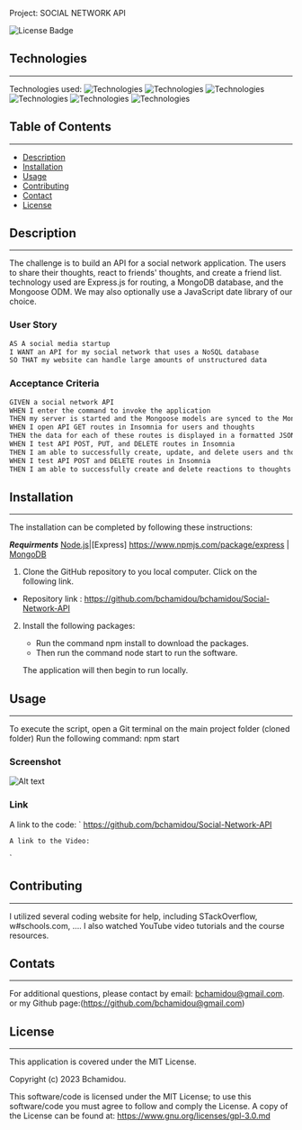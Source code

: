 Project: SOCIAL NETWORK API
 
![License Badge](https://img.shields.io/badge/License-MIT%20License-blue)

## Technologies
***
Technologies used: 
![Technologies](https://img.shields.io/badge/-Git-F05032?logo=Git&logoColor=white)
![Technologies](https://img.shields.io/badge/-JavaScript-007396?logo=JavaScript&logoColor=white)
![Technologies](https://img.shields.io/badge/-Node.js-339933?logo=Node.js&logoColor=white)
![Technologies](https://img.shields.io/badge/-npm-CB3837?logo=npm&logoColor=white)
![Technologies](https://img.shields.io/badge/-MongoDB-4479A1?logo=MongoDB&logoColor=white)
![Technologies](https://img.shields.io/badge/-Mongoose-4479A1?logo=Mongoose&logoColor=white)


## Table of Contents
*** 
- [Description](#installation)
- [Installation](#installation)
- [Usage](#usage)  
- [Contributing](#contributing) 
- [Contact](#contact)
- [License](#license)

## Description
***

The challenge is to build an API for a social network application. The users to share their thoughts, react to friends' thoughts, and create a friend list. technology used are Express.js for routing, a MongoDB database, and the Mongoose ODM. We may also optionally use a JavaScript date library of our choice.

### User Story

```md
AS A social media startup
I WANT an API for my social network that uses a NoSQL database
SO THAT my website can handle large amounts of unstructured data
```

### Acceptance Criteria

```md
GIVEN a social network API
WHEN I enter the command to invoke the application
THEN my server is started and the Mongoose models are synced to the MongoDB database
WHEN I open API GET routes in Insomnia for users and thoughts
THEN the data for each of these routes is displayed in a formatted JSON
WHEN I test API POST, PUT, and DELETE routes in Insomnia
THEN I am able to successfully create, update, and delete users and thoughts in my database
WHEN I test API POST and DELETE routes in Insomnia
THEN I am able to successfully create and delete reactions to thoughts and add and remove friends to a user’s friend list
```

## Installation
***

The installation can be completed by following these instructions:

***Requirments***
[Node.js](https://nodejs.org/en/)|[Express] https://www.npmjs.com/package/express  | [MongoDB](https://www.npmjs.com/package/Mongoose)

1. Clone the GitHub repository to you local computer. Click on the following link.
* Repository link : https://github.com/bchamidou/bchamidou/Social-Network-API

2. Install the following packages: 
    - Run the command npm install to download the packages.
    - Then run the command node start to run the software. 
    
    The application will then begin to run locally.

## Usage 
***
To execute the script, open a Git terminal on the main project folder (cloned folder) Run the following command: npm start

### Screenshot
![Alt text]()

### Link 
A link to the code:
`
https://github.com/bchamidou/Social-Network-API

`
A link to the Video:
 `
 
 `
## Contributing
***

I  utilized several coding website for help, including STackOverflow, w#schools.com, …. I also watched YouTube video tutorials and the course resources.

## Contats
***

For additional questions, please contact by email: bchamidou@gmail.com.
or my Github page:(https://github.com/bchamidou@gmail.com)

## License
***

This application is covered under the MIT License.

Copyright (c) 2023 Bchamidou.

This software/code is licensed under the MIT License; 
to use this software/code you must agree to follow and comply the License.
A copy of the License can be found at: https://www.gnu.org/licenses/gpl-3.0.md 


